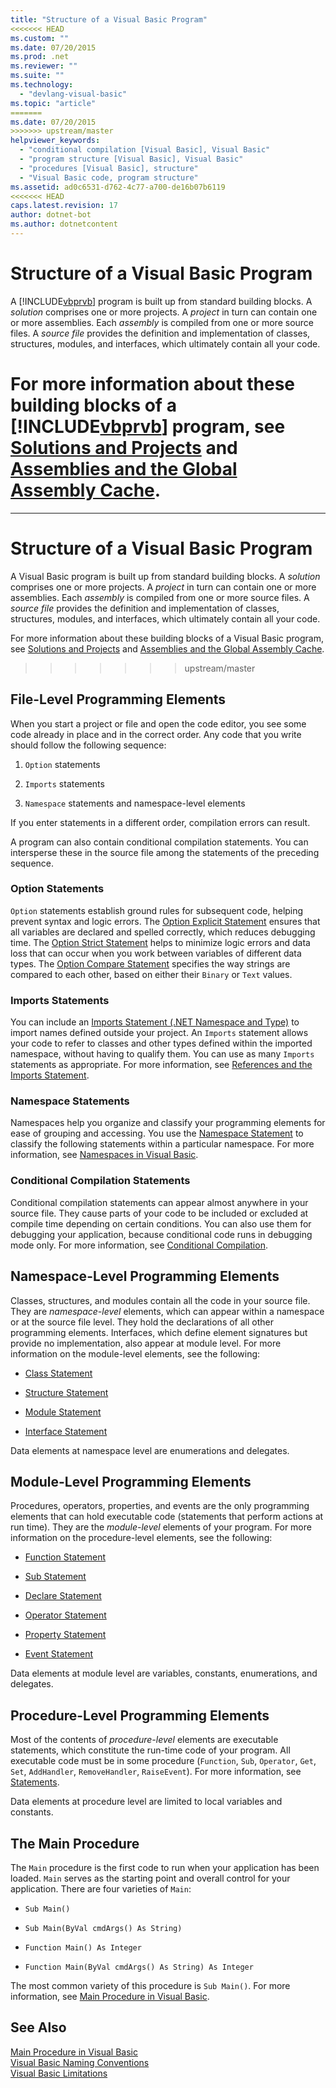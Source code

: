```yaml
---
title: "Structure of a Visual Basic Program"
<<<<<<< HEAD
ms.custom: ""
ms.date: 07/20/2015
ms.prod: .net
ms.reviewer: ""
ms.suite: ""
ms.technology: 
  - "devlang-visual-basic"
ms.topic: "article"
=======
ms.date: 07/20/2015
>>>>>>> upstream/master
helpviewer_keywords: 
  - "conditional compilation [Visual Basic], Visual Basic"
  - "program structure [Visual Basic], Visual Basic"
  - "procedures [Visual Basic], structure"
  - "Visual Basic code, program structure"
ms.assetid: ad0c6531-d762-4c77-a700-de16b07b6119
<<<<<<< HEAD
caps.latest.revision: 17
author: dotnet-bot
ms.author: dotnetcontent
---
```

# Structure of a Visual Basic Program
A [!INCLUDE[vbprvb](~/includes/vbprvb-md.md)] program is built up from standard building blocks. A *solution* comprises one or more projects. A *project* in turn can contain one or more assemblies. Each *assembly* is compiled from one or more source files. A *source file* provides the definition and implementation of classes, structures, modules, and interfaces, which ultimately contain all your code.  
  
 For more information about these building blocks of a [!INCLUDE[vbprvb](~/includes/vbprvb-md.md)] program, see [Solutions and Projects](/visualstudio/ide/solutions-and-projects-in-visual-studio) and [Assemblies and the Global Assembly Cache](../../../visual-basic/programming-guide/concepts/assemblies-gac/index.md).  
=======
---
# Structure of a Visual Basic Program
A Visual Basic program is built up from standard building blocks. A *solution* comprises one or more projects. A *project* in turn can contain one or more assemblies. Each *assembly* is compiled from one or more source files. A *source file* provides the definition and implementation of classes, structures, modules, and interfaces, which ultimately contain all your code.  
  
 For more information about these building blocks of a Visual Basic program, see [Solutions and Projects](/visualstudio/ide/solutions-and-projects-in-visual-studio) and [Assemblies and the Global Assembly Cache](../../../visual-basic/programming-guide/concepts/assemblies-gac/index.md).  
>>>>>>> upstream/master
  
## File-Level Programming Elements  
 When you start a project or file and open the code editor, you see some code already in place and in the correct order. Any code that you write should follow the following sequence:  
  
1.  `Option` statements  
  
2.  `Imports` statements  
  
3.  `Namespace` statements and namespace-level elements  
  
 If you enter statements in a different order, compilation errors can result.  
  
 A program can also contain conditional compilation statements. You can intersperse these in the source file among the statements of the preceding sequence.  
  
### Option Statements  
 `Option` statements establish ground rules for subsequent code, helping prevent syntax and logic errors. The [Option Explicit Statement](../../../visual-basic/language-reference/statements/option-explicit-statement.md) ensures that all variables are declared and spelled correctly, which reduces debugging time. The [Option Strict Statement](../../../visual-basic/language-reference/statements/option-strict-statement.md) helps to minimize logic errors and data loss that can occur when you work between variables of different data types. The [Option Compare Statement](../../../visual-basic/language-reference/statements/option-compare-statement.md) specifies the way strings are compared to each other, based on either their `Binary` or `Text` values.  
  
### Imports Statements  
 You can include an [Imports Statement (.NET Namespace and Type)](../../../visual-basic/language-reference/statements/imports-statement-net-namespace-and-type.md) to import names defined outside your project. An `Imports` statement allows your code to refer to classes and other types defined within the imported namespace, without having to qualify them. You can use as many `Imports` statements as appropriate. For more information, see [References and the Imports Statement](../../../visual-basic/programming-guide/program-structure/references-and-the-imports-statement.md).  
  
### Namespace Statements  
 Namespaces help you organize and classify your programming elements for ease of grouping and accessing. You use the [Namespace Statement](../../../visual-basic/language-reference/statements/namespace-statement.md) to classify the following statements within a particular namespace. For more information, see [Namespaces in Visual Basic](../../../visual-basic/programming-guide/program-structure/namespaces.md).  
  
### Conditional Compilation Statements  
 Conditional compilation statements can appear almost anywhere in your source file. They cause parts of your code to be included or excluded at compile time depending on certain conditions. You can also use them for debugging your application, because conditional code runs in debugging mode only. For more information, see [Conditional Compilation](../../../visual-basic/programming-guide/program-structure/conditional-compilation.md).  
  
## Namespace-Level Programming Elements  
 Classes, structures, and modules contain all the code in your source file. They are *namespace-level* elements, which can appear within a namespace or at the source file level. They hold the declarations of all other programming elements. Interfaces, which define element signatures but provide no implementation, also appear at module level. For more information on the module-level elements, see the following:  
  
-   [Class Statement](../../../visual-basic/language-reference/statements/class-statement.md)  
  
-   [Structure Statement](../../../visual-basic/language-reference/statements/structure-statement.md)  
  
-   [Module Statement](../../../visual-basic/language-reference/statements/module-statement.md)  
  
-   [Interface Statement](../../../visual-basic/language-reference/statements/interface-statement.md)  
  
 Data elements at namespace level are enumerations and delegates.  
  
## Module-Level Programming Elements  
 Procedures, operators, properties, and events are the only programming elements that can hold executable code (statements that perform actions at run time). They are the *module-level* elements of your program. For more information on the procedure-level elements, see the following:  
  
-   [Function Statement](../../../visual-basic/language-reference/statements/function-statement.md)  
  
-   [Sub Statement](../../../visual-basic/language-reference/statements/sub-statement.md)  
  
-   [Declare Statement](../../../visual-basic/language-reference/statements/declare-statement.md)  
  
-   [Operator Statement](../../../visual-basic/language-reference/statements/operator-statement.md)  
  
-   [Property Statement](../../../visual-basic/language-reference/statements/property-statement.md)  
  
-   [Event Statement](../../../visual-basic/language-reference/statements/event-statement.md)  
  
 Data elements at module level are variables, constants, enumerations, and delegates.  
  
## Procedure-Level Programming Elements  
 Most of the contents of *procedure-level* elements are executable statements, which constitute the run-time code of your program. All executable code must be in some procedure (`Function`, `Sub`, `Operator`, `Get`, `Set`, `AddHandler`, `RemoveHandler`, `RaiseEvent`). For more information, see [Statements](../../../visual-basic/programming-guide/language-features/statements.md).  
  
 Data elements at procedure level are limited to local variables and constants.  
  
## The Main Procedure  
 The `Main` procedure is the first code to run when your application has been loaded. `Main` serves as the starting point and overall control for your application. There are four varieties of `Main`:  
  
-   `Sub Main()`  
  
-   `Sub Main(ByVal cmdArgs() As String)`  
  
-   `Function Main() As Integer`  
  
-   `Function Main(ByVal cmdArgs() As String) As Integer`  
  
 The most common variety of this procedure is `Sub Main()`. For more information, see [Main Procedure in Visual Basic](../../../visual-basic/programming-guide/program-structure/main-procedure.md).  
  
## See Also  
 [Main Procedure in Visual Basic](../../../visual-basic/programming-guide/program-structure/main-procedure.md)  
 [Visual Basic Naming Conventions](../../../visual-basic/programming-guide/program-structure/naming-conventions.md)  
 [Visual Basic Limitations](../../../visual-basic/programming-guide/program-structure/limitations.md)
